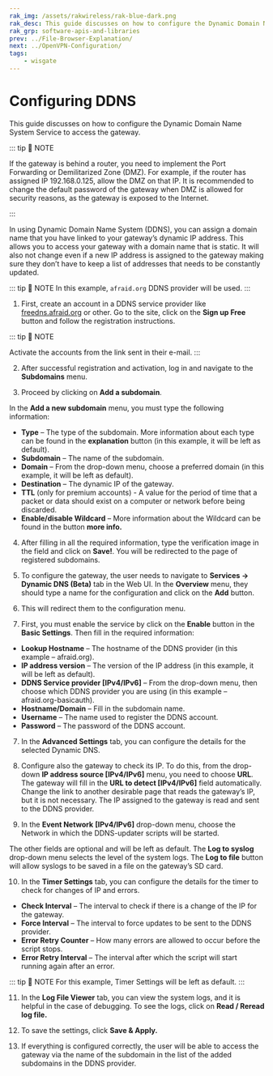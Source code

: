 ```yaml
---
rak_img: /assets/rakwireless/rak-blue-dark.png
rak_desc: This guide discusses on how to configure the Dynamic Domain Name System Service to access the gateway.
rak_grp: software-apis-and-libraries
prev: ../File-Browser-Explanation/
next: ../OpenVPN-Configuration/
tags:
    - wisgate
---
```


# Configuring DDNS

This guide discusses on how to configure the Dynamic Domain Name System Service to access the gateway.

::: tip 📝 NOTE

If the gateway is behind a router, you need to implement the Port Forwarding or Demilitarized Zone (DMZ). For example, if the router has assigned IP 192.168.0.125, allow the DMZ on that IP. It is recommended to change the default password of the gateway when DMZ is allowed for security reasons, as the gateway is exposed to the Internet. 

:::

In using Dynamic Domain Name System (DDNS), you can assign a domain name that you have linked to your gateway’s dynamic IP address. This allows you to access your gateway with a domain name that is static. It will also not change even if a new IP address is assigned to the gateway making sure they don’t have to keep a list of addresses that needs to be constantly updated. 

::: tip 📝 NOTE
In this example, `afraid.org` DDNS provider will be used.
:::

1. First, create an account in a DDNS service provider like [freedns.afraid.org](https://freedns.afraid.org/) or other. Go to the site, click on the **Sign up Free** button and follow the registration instructions.


<rk-img
  src="/assets/images/software-apis-and-library/wisgateos/subdocument5/38.1.make-account.png"
  width="100%"
  caption="Making an account"
/>
           

::: tip 📝 NOTE

Activate the accounts from the link sent in their e-mail.
:::

2. After successful registration and activation, log in and navigate to the **Subdomains** menu.

<rk-img
  src="/assets/images/software-apis-and-library/wisgateos/subdocument5/38.2.subdomains-menu.png"
  width="100%"
  caption="Subdomains menu"
/>
    

3. Proceed by clicking on **Add a subdomain**. 

<rk-img
  src="/assets/images/software-apis-and-library/wisgateos/subdocument5/38.3.add-subdomain.png"
  width="100%"
  caption="Adding a subdomain"
/>


In the **Add a new subdomain** menu, you must type the following information:

- **Type** – The type of the subdomain. More information about each type can be found in the **explanation** button (in this example, it will be left as default).
- **Subdomain** – The name of the subdomain.
- **Domain** – From the drop-down menu, choose a preferred domain (in this example, it will be left as default). 
- **Destination** – The dynamic IP of the gateway.
- **TTL** (only for premium accounts) - A value for the period of time that a packet or data should exist on a computer or network before being discarded.
- **Enable/disable Wildcard** – More information about the Wildcard can be found in the button **more info.**


4. After filling in all the required information, type the verification image in the field and click on **Save!**. You will be redirected to the page of registered subdomains.

<rk-img
  src="/assets/images/software-apis-and-library/wisgateos/subdocument5/38.4.registered-subdomain.png"
  width="100%"
  caption="List of Registered Subdomains"
/>
  

5. To configure the gateway, the user needs to navigate to **Services -> Dynamic DNS (Beta)** tab in the Web UI. In the **Overview** menu, they should type a name for the configuration and click on the **Add** button. 


<rk-img
  src="/assets/images/software-apis-and-library/wisgateos/subdocument5/38.5.adding-dns.png"
  width="100%"
  caption="Adding a DDNS Configuration"
/>
  

6. This will redirect them to the configuration menu.

<rk-img
  src="/assets/images/software-apis-and-library/wisgateos/subdocument5/38.6.configuration.png"
  width="100%"
  caption="Configuration Menu"
/>
  

7. First, you must enable the service by click on the **Enable** button in the **Basic Settings**. Then fill in the required information:

- **Lookup Hostname** – The hostname of the DDNS provider (in this example – afraid.org).
- **IP address version** – The version of the IP address (in this example, it will be left as default).
- **DDNS Service provider [IPv4/IPv6]** – From the drop-down menu, then choose which DDNS provider you are using (in this example – afraid.org-basicauth).
- **Hostname/Domain** – Fill in the subdomain name.
- **Username** – The name used to register the DDNS account.
- **Password** – The password of the DDNS account.

7. In the **Advanced Settings** tab, you can configure the details for the selected Dynamic DNS. 

8. Configure also the gateway to check its IP. To do this, from the drop-down **IP address source [IPv4/IPv6]** menu, you need to choose **URL**. The gateway will fill in the **URL to detect [IPv4/IPv6]** field automatically. Change the link to another desirable page that reads the gateway’s IP, but it is not necessary. The IP assigned to the gateway is read and sent to the DDNS provider. 

9. In the **Event Network** **[IPv4/IPv6]** drop-down menu, choose the Network in which the DDNS-updater scripts will be started.

The other fields are optional and will be left as default. The **Log to syslog** drop-down menu selects the level of the system logs. The **Log to file** button will allow syslogs to be saved in a file on the gateway’s SD card. 


<rk-img
  src="/assets/images/software-apis-and-library/wisgateos/subdocument5/38.7.advanced-settings.png"
  width="100%"
  caption="Advanced Settings Tab"
/>
  

10.  In the **Timer Settings** tab, you can configure the details for the timer to check for changes of IP and errors.


<rk-img
  src="/assets/images/software-apis-and-library/wisgateos/subdocument5/38.8.timer-settings.png"
  width="100%"
  caption="Timer Settings Tab"
/>

- **Check Interval** – The interval to check if there is a change of the IP for the gateway.
- **Force Interval** – The interval to force updates to be sent to the DDNS provider.
- **Error Retry Counter** – How many errors are allowed to occur before the script stops.
- **Error Retry Interval** – The interval after which the script will start running again after an error.

::: tip 📝 NOTE
For this example, Timer Settings will be left as default.
:::

11.  In the **Log File Viewer** tab, you can view the system logs, and it is helpful in the case of debugging. To see the logs, click on **Read / Reread log file.**


<rk-img
  src="/assets/images/software-apis-and-library/wisgateos/subdocument5/38.9.log-file-viewer.png"
  width="100%"
  caption="Log File Viewer Tab"
/>

12.  To save the settings, click **Save & Apply.**

13.  If everything is configured correctly, the user will be able to access the gateway via the name of the subdomain in the list of the added subdomains in the DDNS provider.

<rk-img
  src="/assets/images/software-apis-and-library/wisgateos/subdocument5/38.10.name-of-the-subdomain.png"
  width="100%"
  caption="Name of the Subdomain"
/>


<rk-img
  src="/assets/images/software-apis-and-library/wisgateos/subdocument5/38.11.access-gateway.png"
  width="100%"
  caption="Accessing the Gateway via the Domain Name"
/>

